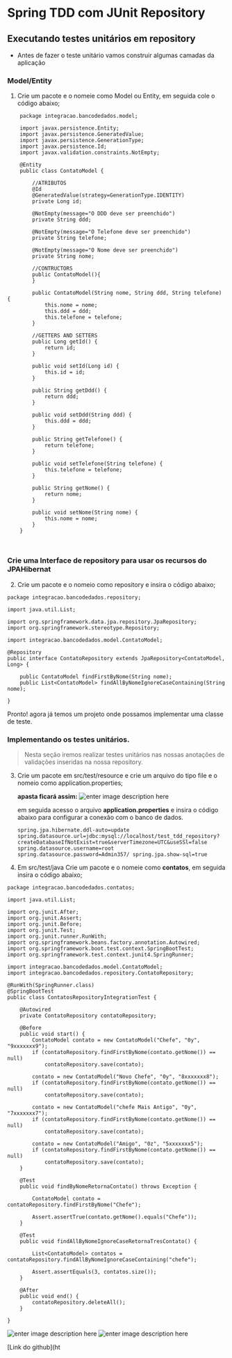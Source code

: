 
# Spring TDD com JUnit  Repository

## Executando testes unitários em repository

- Antes de fazer o teste unitário vamos construir algumas camadas da aplicação

### Model/Entity 

 1. Crie um pacote e o nomeie como Model ou Entity, em seguida cole o código abaixo;
 
```
    package integracao.bancodedados.model;
    
    import javax.persistence.Entity;
    import javax.persistence.GeneratedValue;
    import javax.persistence.GenerationType;
    import javax.persistence.Id;
    import javax.validation.constraints.NotEmpty;
    
    @Entity
    public class ContatoModel {
    
    	//ATRIBUTOS
    	@Id
    	@GeneratedValue(strategy=GenerationType.IDENTITY)
    	private Long id;
    	
    	@NotEmpty(message="O DDD deve ser preenchido")
    	private String ddd;
    	
    	@NotEmpty(message="O Telefone deve ser preenchido")
    	private String telefone;
    	
    	@NotEmpty(message="O Nome deve ser preenchido")
    	private String nome;
    
    	//CONTRUCTORS
    	public ContatoModel(){
    	}
    	
    	public ContatoModel(String nome, String ddd, String telefone) {
    		this.nome = nome;
    		this.ddd = ddd;
    		this.telefone = telefone;
    	}
    	
    	//GETTERS AND SETTERS
    	public Long getId() {
    		return id;
    	}
    
    	public void setId(Long id) {
    		this.id = id;
    	}
    
    	public String getDdd() {
    		return ddd;
    	}
    
    	public void setDdd(String ddd) {
    		this.ddd = ddd;
    	}
    
    	public String getTelefone() {
    		return telefone;
    	}
    
    	public void setTelefone(String telefone) {
    		this.telefone = telefone;
    	}
    
    	public String getNome() {
    		return nome;
    	}
    
    	public void setNome(String nome) {
    		this.nome = nome;
    	}
    } 



````````


### Crie uma Interface de repository para usar os recursos do JPAHibernat

2. Crie um pacote e o nomeio como repository e insira o código abaixo;

```
package integracao.bancodedados.repository;

import java.util.List;

import org.springframework.data.jpa.repository.JpaRepository;
import org.springframework.stereotype.Repository;

import integracao.bancodedados.model.ContatoModel;

@Repository
public interface ContatoRepository extends JpaRepository<ContatoModel, Long> {

	public ContatoModel findFirstByNome(String nome);
	public List<ContatoModel> findAllByNomeIgnoreCaseContaining(String nome);

}

`````

Pronto! agora já temos um projeto onde possamos implementar uma classe de teste.


### Implementando os testes unitários.

> Nesta seção iremos realizar testes unitários nas nossas anotações de
> validações inseridas na nossa repository.

3. Crie um pacote em src/test/resource e crie um arquivo do tipo file e o nomeio como  application.properties;

	**apasta ficará assim:**
	![enter image description here](https://i.imgur.com/103R4kj.png)


	em seguida acesso o arquivo **application.properties** e insira o código abaixo para configurar a conexão com o banco de dados.

      `spring.jpa.hibernate.ddl-auto=update spring.datasource.url=jdbc:mysql://localhost/test_tdd_repository?createDatabaseIfNotExist=true&serverTimezone=UTC&useSSl=false spring.datasource.username=root spring.datasource.password=Admin357/ spring.jpa.show-sql=true`

4. Em src/test/java Crie um pacote e o nomeie como **contatos**, em seguida insira o código abaixo;

````
package integracao.bancodedados.contatos;

import java.util.List;

import org.junit.After;
import org.junit.Assert;
import org.junit.Before;
import org.junit.Test;
import org.junit.runner.RunWith;
import org.springframework.beans.factory.annotation.Autowired;
import org.springframework.boot.test.context.SpringBootTest;
import org.springframework.test.context.junit4.SpringRunner;

import integracao.bancodedados.model.ContatoModel;
import integracao.bancodedados.repository.ContatoRepository;

@RunWith(SpringRunner.class)
@SpringBootTest
public class ContatosRepositoryIntegrationTest {

	@Autowired
	private ContatoRepository contatoRepository;

	@Before
	public void start() {
		ContatoModel contato = new ContatoModel("Chefe", "0y", "9xxxxxxx9");
		if (contatoRepository.findFirstByNome(contato.getNome()) == null)
			contatoRepository.save(contato);

		contato = new ContatoModel("Novo Chefe", "0y", "8xxxxxxx8");
		if (contatoRepository.findFirstByNome(contato.getNome()) == null)
			contatoRepository.save(contato);

		contato = new ContatoModel("chefe Mais Antigo", "0y", "7xxxxxxx7");
		if (contatoRepository.findFirstByNome(contato.getNome()) == null)
			contatoRepository.save(contato);

		contato = new ContatoModel("Amigo", "0z", "5xxxxxxx5");
		if (contatoRepository.findFirstByNome(contato.getNome()) == null)
			contatoRepository.save(contato);
	}

	@Test
	public void findByNomeRetornaContato() throws Exception {

		ContatoModel contato = contatoRepository.findFirstByNome("Chefe");

		Assert.assertTrue(contato.getNome().equals("Chefe"));
	}

	@Test
	public void findAllByNomeIgnoreCaseRetornaTresContato() {

		List<ContatoModel> contatos = contatoRepository.findAllByNomeIgnoreCaseContaining("chefe");

		Assert.assertEquals(3, contatos.size());
	}

	@After
	public void end() {
		contatoRepository.deleteAll();
	}

}
````

![enter image description here](https://i.imgur.com/xBsk2tE.png)
![enter image description here](https://i.imgur.com/7PLlyyU.png)


[Link do github](ht
